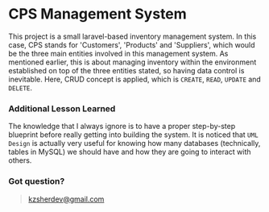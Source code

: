 # CPS Management System
This project is a small laravel-based inventory management system. In this case, CPS stands for 'Customers', 'Products' and 'Suppliers', which would be the three main entities involved in this management system. As mentioned earlier, this is about managing inventory within the environment established on top of the three entities stated, so having data control is inevitable. Here, CRUD concept is applied, which is `CREATE`, `READ`, `UPDATE` and `DELETE`. 

### Additional Lesson Learned
The knowledge that I always ignore is to have a proper step-by-step blueprint before really getting into building the system. It is noticed that `UML Design` is actually very useful for knowing how many databases (technically, tables in MySQL) we should have and how they are going to interact with others.

### Got question?
> kzsherdev@gmail.com

